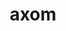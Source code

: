 ---
title: "axom"
layout: cache
categories: [package, develop]
meta: {"compilers": ["gcc@=11.4.0", "gcc@=7.5.0", "gcc@=9.4.0", "oneapi@=2024.2.1"], "num_specs": 55, "num_specs_by_stack": {"e4s": 21, "e4s-neoverse-v2": 7, "e4s-neoverse_v1": 12, "e4s-oneapi": 6, "e4s-power": 2, "radiuss": 7, "root": 55}, "oss": ["ubuntu18.04", "ubuntu20.04", "ubuntu22.04"], "platforms": ["linux"], "stacks": ["e4s", "e4s-neoverse-v2", "e4s-neoverse_v1", "e4s-oneapi", "e4s-power", "radiuss", "root"], "targets": ["neoverse_v1", "neoverse_v2", "ppc64le", "x86_64_v3"], "versions": ["0.10.1", "0.9.0"]}
spec_details: [{"compiler": "gcc@=11.4.0", "hash": "2ixho47jybiullxt37yij4czw4vi764v", "os": "ubuntu22.04", "platform": "linux", "size": "-", "stacks": ["e4s", "root"], "target": "x86_64_v3", "variants": ["build_system=cmake", "build_type=Release", "+cpp14", "+cuda", "cuda_arch=90", "~devtools", "+examples", "+fortran", "generator=make", "+hdf5", "~ipo", "+lua", "~mfem", "+mpi", "+openmp", "~python", "+raja", "~rocm", "~scr", "+shared", "+tools", "+umpire"], "versions": ["0.9.0"]}, {"compiler": "gcc@=11.4.0", "hash": "2ssfgmsiy5waddfirx2tsjata6kix3cb", "os": "ubuntu22.04", "platform": "linux", "size": "-", "stacks": ["e4s", "root"], "target": "x86_64_v3", "variants": ["build_system=cmake", "build_type=Release", "+cpp14", "+cuda", "cuda_arch=90", "~devtools", "+examples", "+fortran", "generator=make", "+hdf5", "~ipo", "+lua", "~mfem", "+mpi", "~opencascade", "+openmp", "~python", "+raja", "~rocm", "~scr", "+shared", "+tools", "+umpire"], "versions": ["0.10.1"]}, {"compiler": "gcc@=7.5.0", "hash": "2xjlhraa3nvjcqx55ne5dbannlt3z7dm", "os": "ubuntu18.04", "platform": "linux", "size": "-", "stacks": ["radiuss", "root"], "target": "x86_64_v3", "variants": ["build_system=cmake", "build_type=Release", "+cpp14", "~cuda", "~devtools", "+examples", "+fortran", "generator=make", "+hdf5", "~ipo", "+lua", "~mfem", "+mpi", "+openmp", "~python", "+raja", "~rocm", "~scr", "+shared", "+tools", "+umpire"], "versions": ["0.9.0"]}, {"compiler": "gcc@=11.4.0", "hash": "3p4pxhsow6ufwfuu4g3k26mr46uu7hqe", "os": "ubuntu22.04", "platform": "linux", "size": "-", "stacks": ["e4s", "root"], "target": "x86_64_v3", "variants": ["build_system=cmake", "build_type=Release", "+cpp14", "~cuda", "~devtools", "+examples", "+fortran", "generator=make", "+hdf5", "~ipo", "+lua", "~mfem", "+mpi", "~opencascade", "+openmp", "~python", "+raja", "~rocm", "~scr", "+shared", "+tools", "+umpire"], "versions": ["0.10.1"]}, {"compiler": "gcc@=9.4.0", "hash": "53ng6tsafzmi5kbizfnjm3oa3rlhhwrl", "os": "ubuntu20.04", "platform": "linux", "size": "-", "stacks": ["e4s-power", "root"], "target": "ppc64le", "variants": ["build_system=cmake", "build_type=Release", "+cpp14", "~cuda", "~devtools", "+examples", "+fortran", "generator=make", "+hdf5", "~ipo", "+lua", "~mfem", "+mpi", "+openmp", "~python", "+raja", "~rocm", "~scr", "+shared", "+tools", "+umpire"], "versions": ["0.9.0"]}, {"compiler": "gcc@=11.4.0", "hash": "5lj22djwnm67h45pwhfefijvowfgmg66", "os": "ubuntu22.04", "platform": "linux", "size": "-", "stacks": ["e4s", "root"], "target": "x86_64_v3", "variants": ["build_system=cmake", "build_type=Release", "+cpp14", "+cuda", "cuda_arch=90", "~devtools", "+examples", "+fortran", "generator=make", "+hdf5", "~ipo", "+lua", "~mfem", "+mpi", "~opencascade", "+openmp", "~python", "+raja", "~rocm", "~scr", "+shared", "+tools", "+umpire"], "versions": ["0.10.1"]}, {"compiler": "gcc@=11.4.0", "hash": "5mrkla2ty4lpgwbhbylizxzwr7o5hth2", "os": "ubuntu22.04", "platform": "linux", "size": "-", "stacks": ["e4s", "root"], "target": "x86_64_v3", "variants": ["build_system=cmake", "build_type=Release", "+cpp14", "+cuda", "cuda_arch=90", "~devtools", "+examples", "+fortran", "generator=make", "+hdf5", "~ipo", "+lua", "~mfem", "+mpi", "+openmp", "~python", "+raja", "~rocm", "~scr", "+shared", "+tools", "+umpire"], "versions": ["0.9.0"]}, {"compiler": "gcc@=11.4.0", "hash": "7xogcawj5d37yxsrjesmxh36f7eg6ync", "os": "ubuntu22.04", "platform": "linux", "size": "-", "stacks": ["e4s", "root"], "target": "x86_64_v3", "variants": ["build_system=cmake", "build_type=Release", "+cpp14", "+cuda", "cuda_arch=90", "~devtools", "+examples", "+fortran", "generator=make", "+hdf5", "~ipo", "+lua", "~mfem", "+mpi", "+openmp", "~python", "+raja", "~rocm", "~scr", "+shared", "+tools", "+umpire"], "versions": ["0.9.0"]}, {"compiler": "gcc@=11.4.0", "hash": "aprjzfqywrzvo3qmggpwqs4el6gfe46l", "os": "ubuntu22.04", "platform": "linux", "size": "-", "stacks": ["e4s-neoverse_v1", "root"], "target": "neoverse_v1", "variants": ["build_system=cmake", "build_type=Release", "+cpp14", "~cuda", "~devtools", "+examples", "+fortran", "generator=make", "+hdf5", "~ipo", "+lua", "~mfem", "+mpi", "+openmp", "~python", "+raja", "~rocm", "~scr", "+shared", "+tools", "+umpire"], "versions": ["0.9.0"]}, {"compiler": "oneapi@=2024.2.1", "hash": "bcrfx7npsi2m756a4j6yt6jlm2fp45ih", "os": "ubuntu22.04", "platform": "linux", "size": "-", "stacks": ["e4s-oneapi", "root"], "target": "x86_64_v3", "variants": ["build_system=cmake", "build_type=Release", "+cpp14", "~cuda", "~devtools", "+examples", "+fortran", "generator=make", "+hdf5", "~ipo", "+lua", "~mfem", "+mpi", "~opencascade", "+openmp", "~python", "+raja", "~rocm", "~scr", "+shared", "+tools", "+umpire"], "versions": ["0.10.1"]}, {"compiler": "gcc@=7.5.0", "hash": "bqsz7v6q5vwrfcsgg24b444ts5cxsuio", "os": "ubuntu18.04", "platform": "linux", "size": "-", "stacks": ["radiuss", "root"], "target": "x86_64_v3", "variants": ["build_system=cmake", "build_type=Release", "+cpp14", "~cuda", "~devtools", "+examples", "+fortran", "generator=make", "+hdf5", "~ipo", "+lua", "~mfem", "+mpi", "~opencascade", "+openmp", "~python", "+raja", "~rocm", "~scr", "+shared", "+tools", "+umpire"], "versions": ["0.10.1"]}, {"compiler": "gcc@=11.4.0", "hash": "cj24obdmgvf5xllwusa43l3e4mujhhxf", "os": "ubuntu22.04", "platform": "linux", "size": "-", "stacks": ["e4s-neoverse-v2", "root"], "target": "neoverse_v2", "variants": ["build_system=cmake", "build_type=Release", "+cpp14", "~cuda", "~devtools", "+examples", "+fortran", "generator=make", "+hdf5", "~ipo", "+lua", "~mfem", "+mpi", "+openmp", "~python", "+raja", "~rocm", "~scr", "+shared", "+tools", "+umpire"], "versions": ["0.9.0"]}, {"compiler": "gcc@=11.4.0", "hash": "cz6qse4nbhk37jum6un5k2veibcsionc", "os": "ubuntu22.04", "platform": "linux", "size": "-", "stacks": ["e4s-neoverse-v2", "root"], "target": "neoverse_v2", "variants": ["build_system=cmake", "build_type=Release", "+cpp14", "~cuda", "~devtools", "+examples", "+fortran", "generator=make", "+hdf5", "~ipo", "+lua", "~mfem", "+mpi", "+openmp", "~python", "+raja", "~rocm", "~scr", "+shared", "+tools", "+umpire"], "versions": ["0.9.0"]}, {"compiler": "gcc@=11.4.0", "hash": "efjr77o5exk5eaj3ci7cx4c52kwkea5b", "os": "ubuntu22.04", "platform": "linux", "size": "-", "stacks": ["e4s-neoverse_v1", "root"], "target": "neoverse_v1", "variants": ["build_system=cmake", "build_type=Release", "+cpp14", "+cuda", "cuda_arch=75", "~devtools", "+examples", "+fortran", "generator=make", "+hdf5", "~ipo", "+lua", "~mfem", "+mpi", "+openmp", "~python", "+raja", "~rocm", "~scr", "+shared", "+tools", "+umpire"], "versions": ["0.9.0"]}, {"compiler": "gcc@=11.4.0", "hash": "em6d2bb54neefqzjtewecargpp4imskx", "os": "ubuntu22.04", "platform": "linux", "size": "-", "stacks": ["e4s", "root"], "target": "x86_64_v3", "variants": ["build_system=cmake", "build_type=Release", "+cpp14", "~cuda", "~devtools", "+examples", "+fortran", "generator=make", "+hdf5", "~ipo", "+lua", "~mfem", "+mpi", "+openmp", "~python", "+raja", "~rocm", "~scr", "+shared", "+tools", "+umpire"], "versions": ["0.9.0"]}, {"compiler": "gcc@=11.4.0", "hash": "ep5d2vc6wl5ggubrwqky2b5qjj3pyr2p", "os": "ubuntu22.04", "platform": "linux", "size": "-", "stacks": ["e4s-neoverse-v2", "root"], "target": "neoverse_v2", "variants": ["build_system=cmake", "build_type=Release", "+cpp14", "~cuda", "~devtools", "+examples", "+fortran", "generator=make", "+hdf5", "~ipo", "+lua", "~mfem", "+mpi", "~opencascade", "+openmp", "~python", "+raja", "~rocm", "~scr", "+shared", "+tools", "+umpire"], "versions": ["0.10.1"]}, {"compiler": "oneapi@=2024.2.1", "hash": "f5drqls4kvpn2mgg4y2hdbfbtgi7ltzv", "os": "ubuntu22.04", "platform": "linux", "size": "-", "stacks": ["e4s-oneapi", "root"], "target": "x86_64_v3", "variants": ["build_system=cmake", "build_type=Release", "+cpp14", "~cuda", "~devtools", "+examples", "+fortran", "generator=make", "+hdf5", "~ipo", "+lua", "~mfem", "+mpi", "~opencascade", "+openmp", "~python", "+raja", "~rocm", "~scr", "+shared", "+tools", "+umpire"], "versions": ["0.10.1"]}, {"compiler": "gcc@=11.4.0", "hash": "g3rlrdifrhc2n4bfhddbda56o33eehs7", "os": "ubuntu22.04", "platform": "linux", "size": "-", "stacks": ["e4s", "root"], "target": "x86_64_v3", "variants": ["build_system=cmake", "build_type=Release", "+cpp14", "+cuda", "cuda_arch=80", "~devtools", "+examples", "+fortran", "generator=make", "+hdf5", "~ipo", "+lua", "~mfem", "+mpi", "~opencascade", "+openmp", "~python", "+raja", "~rocm", "~scr", "+shared", "+tools", "+umpire"], "versions": ["0.10.1"]}, {"compiler": "gcc@=11.4.0", "hash": "gembs4oi6yu6nfibhnu2lnillnttnrod", "os": "ubuntu22.04", "platform": "linux", "size": "-", "stacks": ["e4s-neoverse-v2", "root"], "target": "neoverse_v2", "variants": ["build_system=cmake", "build_type=Release", "+cpp14", "~cuda", "~devtools", "+examples", "+fortran", "generator=make", "+hdf5", "~ipo", "+lua", "~mfem", "+mpi", "~opencascade", "+openmp", "~python", "+raja", "~rocm", "~scr", "+shared", "+tools", "+umpire"], "versions": ["0.10.1"]}, {"compiler": "gcc@=11.4.0", "hash": "gizvndqjcfne5xyybvtf7vats7s7xamr", "os": "ubuntu22.04", "platform": "linux", "size": "-", "stacks": ["e4s", "root"], "target": "x86_64_v3", "variants": ["build_system=cmake", "build_type=Release", "+cpp14", "~cuda", "~devtools", "+examples", "+fortran", "generator=make", "+hdf5", "~ipo", "+lua", "~mfem", "+mpi", "+openmp", "~python", "+raja", "~rocm", "~scr", "+shared", "+tools", "+umpire"], "versions": ["0.9.0"]}, {"compiler": "gcc@=11.4.0", "hash": "hgjazpocd5hk4kg57el5lkbv4apejo3q", "os": "ubuntu22.04", "platform": "linux", "size": "-", "stacks": ["e4s-neoverse_v1", "root"], "target": "neoverse_v1", "variants": ["build_system=cmake", "build_type=Release", "+cpp14", "+cuda", "cuda_arch=80", "~devtools", "+examples", "+fortran", "generator=make", "+hdf5", "~ipo", "+lua", "~mfem", "+mpi", "+openmp", "~python", "+raja", "~rocm", "~scr", "+shared", "+tools", "+umpire"], "versions": ["0.9.0"]}, {"compiler": "gcc@=11.4.0", "hash": "ier55lnm222weg2tx2daku6hp37ofnsg", "os": "ubuntu22.04", "platform": "linux", "size": "-", "stacks": ["e4s-neoverse_v1", "root"], "target": "neoverse_v1", "variants": ["build_system=cmake", "build_type=Release", "+cpp14", "+cuda", "cuda_arch=90", "~devtools", "+examples", "+fortran", "generator=make", "+hdf5", "~ipo", "+lua", "~mfem", "+mpi", "+openmp", "~python", "+raja", "~rocm", "~scr", "+shared", "+tools", "+umpire"], "versions": ["0.9.0"]}, {"compiler": "gcc@=11.4.0", "hash": "impbppf42vfnp3tp62udcxzrf2452hbz", "os": "ubuntu22.04", "platform": "linux", "size": "-", "stacks": ["e4s", "root"], "target": "x86_64_v3", "variants": ["build_system=cmake", "build_type=Release", "+cpp14", "~cuda", "~devtools", "+examples", "+fortran", "generator=make", "+hdf5", "~ipo", "+lua", "~mfem", "+mpi", "+openmp", "~python", "+raja", "~rocm", "~scr", "+shared", "+tools", "+umpire"], "versions": ["0.9.0"]}, {"compiler": "gcc@=11.4.0", "hash": "iqofckvxtkn4sekyuzozu77q2rj2tmyt", "os": "ubuntu22.04", "platform": "linux", "size": "-", "stacks": ["e4s-neoverse_v1", "root"], "target": "neoverse_v1", "variants": ["build_system=cmake", "build_type=Release", "+cpp14", "+cuda", "cuda_arch=75", "~devtools", "+examples", "+fortran", "generator=make", "+hdf5", "~ipo", "+lua", "~mfem", "+mpi", "+openmp", "~python", "+raja", "~rocm", "~scr", "+shared", "+tools", "+umpire"], "versions": ["0.9.0"]}, {"compiler": "gcc@=11.4.0", "hash": "j3iwuv4yesbg3hu3aw73octcirr2nuui", "os": "ubuntu22.04", "platform": "linux", "size": "-", "stacks": ["e4s", "root"], "target": "x86_64_v3", "variants": ["build_system=cmake", "build_type=Release", "+cpp14", "+cuda", "cuda_arch=80", "~devtools", "+examples", "+fortran", "generator=make", "+hdf5", "~ipo", "+lua", "~mfem", "+mpi", "+openmp", "~python", "+raja", "~rocm", "~scr", "+shared", "+tools", "+umpire"], "versions": ["0.9.0"]}, {"compiler": "oneapi@=2024.2.1", "hash": "jlp74mznc4b7eaxchcuvamuj4suewykv", "os": "ubuntu22.04", "platform": "linux", "size": "-", "stacks": ["e4s-oneapi", "root"], "target": "x86_64_v3", "variants": ["build_system=cmake", "build_type=Release", "+cpp14", "~cuda", "~devtools", "+examples", "+fortran", "generator=make", "+hdf5", "~ipo", "+lua", "~mfem", "+mpi", "+openmp", "~python", "+raja", "~rocm", "~scr", "+shared", "+tools", "+umpire"], "versions": ["0.9.0"]}, {"compiler": "oneapi@=2024.2.1", "hash": "k4l7e7cpuflhyzycnhnwoybeuh7e6ojx", "os": "ubuntu22.04", "platform": "linux", "size": "-", "stacks": ["e4s-oneapi", "root"], "target": "x86_64_v3", "variants": ["build_system=cmake", "build_type=Release", "+cpp14", "~cuda", "~devtools", "+examples", "+fortran", "generator=make", "+hdf5", "~ipo", "+lua", "~mfem", "+mpi", "+openmp", "~python", "+raja", "~rocm", "~scr", "+shared", "+tools", "+umpire"], "versions": ["0.9.0"]}, {"compiler": "gcc@=11.4.0", "hash": "kapsccdpzvht6mc5b2vbqbr2dgafua3a", "os": "ubuntu22.04", "platform": "linux", "size": "-", "stacks": ["e4s", "root"], "target": "x86_64_v3", "variants": ["build_system=cmake", "build_type=Release", "+cpp14", "+cuda", "cuda_arch=80", "~devtools", "+examples", "+fortran", "generator=make", "+hdf5", "~ipo", "+lua", "~mfem", "+mpi", "+openmp", "~python", "+raja", "~rocm", "~scr", "+shared", "+tools", "+umpire"], "versions": ["0.9.0"]}, {"compiler": "gcc@=11.4.0", "hash": "kilw27hexglaglawbvhri67nmgs5lyok", "os": "ubuntu22.04", "platform": "linux", "size": "-", "stacks": ["e4s", "root"], "target": "x86_64_v3", "variants": ["build_system=cmake", "build_type=Release", "+cpp14", "+cuda", "cuda_arch=90", "~devtools", "+examples", "+fortran", "generator=make", "+hdf5", "~ipo", "+lua", "~mfem", "+mpi", "+openmp", "~python", "+raja", "~rocm", "~scr", "+shared", "+tools", "+umpire"], "versions": ["0.9.0"]}, {"compiler": "gcc@=11.4.0", "hash": "kssunvbgggvt2alqq2zu7rlltzcq4qud", "os": "ubuntu22.04", "platform": "linux", "size": "-", "stacks": ["e4s-neoverse_v1", "root"], "target": "neoverse_v1", "variants": ["build_system=cmake", "build_type=Release", "+cpp14", "+cuda", "cuda_arch=80", "~devtools", "+examples", "+fortran", "generator=make", "+hdf5", "~ipo", "+lua", "~mfem", "+mpi", "+openmp", "~python", "+raja", "~rocm", "~scr", "+shared", "+tools", "+umpire"], "versions": ["0.9.0"]}, {"compiler": "gcc@=11.4.0", "hash": "lj2p5fyvctdk266yu2szuohtkqwe7jol", "os": "ubuntu22.04", "platform": "linux", "size": "-", "stacks": ["e4s-neoverse_v1", "root"], "target": "neoverse_v1", "variants": ["build_system=cmake", "build_type=Release", "+cpp14", "~cuda", "~devtools", "+examples", "+fortran", "generator=make", "+hdf5", "~ipo", "+lua", "~mfem", "+mpi", "+openmp", "~python", "+raja", "~rocm", "~scr", "+shared", "+tools", "+umpire"], "versions": ["0.9.0"]}, {"compiler": "gcc@=7.5.0", "hash": "ltv2huvw4zjo2k5snislu7qipehuejg7", "os": "ubuntu18.04", "platform": "linux", "size": "-", "stacks": ["radiuss", "root"], "target": "x86_64_v3", "variants": ["build_system=cmake", "build_type=Release", "+cpp14", "~cuda", "~devtools", "+examples", "+fortran", "generator=make", "+hdf5", "~ipo", "+lua", "~mfem", "+mpi", "+openmp", "~python", "+raja", "~rocm", "~scr", "+shared", "+tools", "+umpire"], "versions": ["0.9.0"]}, {"compiler": "gcc@=7.5.0", "hash": "lugh6nphrxnf2b4s7wljgrswaiahvmv3", "os": "ubuntu18.04", "platform": "linux", "size": "-", "stacks": ["radiuss", "root"], "target": "x86_64_v3", "variants": ["build_system=cmake", "build_type=Release", "+cpp14", "~cuda", "~devtools", "+examples", "+fortran", "generator=make", "+hdf5", "~ipo", "+lua", "~mfem", "+mpi", "~opencascade", "+openmp", "~python", "+raja", "~rocm", "~scr", "+shared", "+tools", "+umpire"], "versions": ["0.10.1"]}, {"compiler": "gcc@=11.4.0", "hash": "m7o2cixd2kpjmwf25aru2q7uprdyzhrk", "os": "ubuntu22.04", "platform": "linux", "size": "-", "stacks": ["e4s-neoverse_v1", "root"], "target": "neoverse_v1", "variants": ["build_system=cmake", "build_type=Release", "+cpp14", "~cuda", "~devtools", "+examples", "+fortran", "generator=make", "+hdf5", "~ipo", "+lua", "~mfem", "+mpi", "+openmp", "~python", "+raja", "~rocm", "~scr", "+shared", "+tools", "+umpire"], "versions": ["0.9.0"]}, {"compiler": "gcc@=11.4.0", "hash": "mpnb3lkxw2cnacyq7xb2g6y35boqi6yl", "os": "ubuntu22.04", "platform": "linux", "size": "-", "stacks": ["e4s", "root"], "target": "x86_64_v3", "variants": ["build_system=cmake", "build_type=Release", "+cpp14", "+cuda", "cuda_arch=80", "~devtools", "+examples", "+fortran", "generator=make", "+hdf5", "~ipo", "+lua", "~mfem", "+mpi", "~opencascade", "+openmp", "~python", "+raja", "~rocm", "~scr", "+shared", "+tools", "+umpire"], "versions": ["0.10.1"]}, {"compiler": "gcc@=7.5.0", "hash": "nkku7ozh6zleboq5sinot2xnp37nyx6b", "os": "ubuntu18.04", "platform": "linux", "size": "-", "stacks": ["radiuss", "root"], "target": "x86_64_v3", "variants": ["build_system=cmake", "build_type=Release", "+cpp14", "~cuda", "~devtools", "+examples", "+fortran", "generator=make", "+hdf5", "~ipo", "+lua", "~mfem", "+mpi", "+openmp", "~python", "+raja", "~rocm", "~scr", "+shared", "+tools", "+umpire"], "versions": ["0.9.0"]}, {"compiler": "gcc@=11.4.0", "hash": "o2j4v5gddhuxhg7mz7byhrn2tgwumqwg", "os": "ubuntu22.04", "platform": "linux", "size": "-", "stacks": ["e4s", "root"], "target": "x86_64_v3", "variants": ["build_system=cmake", "build_type=Release", "+cpp14", "+cuda", "cuda_arch=80", "~devtools", "+examples", "+fortran", "generator=make", "+hdf5", "~ipo", "+lua", "~mfem", "+mpi", "~opencascade", "+openmp", "~python", "+raja", "~rocm", "~scr", "+shared", "+tools", "+umpire"], "versions": ["0.10.1"]}, {"compiler": "gcc@=11.4.0", "hash": "paakhh4qm6k45ygtp4tgnd4x3jvzmqfs", "os": "ubuntu22.04", "platform": "linux", "size": "-", "stacks": ["e4s", "root"], "target": "x86_64_v3", "variants": ["build_system=cmake", "build_type=Release", "+cpp14", "+cuda", "cuda_arch=90", "~devtools", "+examples", "+fortran", "generator=make", "+hdf5", "~ipo", "+lua", "~mfem", "+mpi", "~opencascade", "+openmp", "~python", "+raja", "~rocm", "~scr", "+shared", "+tools", "+umpire"], "versions": ["0.10.1"]}, {"compiler": "gcc@=7.5.0", "hash": "pbahefgmewycsm2iwdioadebgumiov6u", "os": "ubuntu18.04", "platform": "linux", "size": "-", "stacks": ["radiuss", "root"], "target": "x86_64_v3", "variants": ["build_system=cmake", "build_type=Release", "+cpp14", "~cuda", "~devtools", "+examples", "+fortran", "generator=make", "+hdf5", "~ipo", "+lua", "~mfem", "+mpi", "+openmp", "~python", "+raja", "~rocm", "~scr", "+shared", "+tools", "+umpire"], "versions": ["0.9.0"]}, {"compiler": "gcc@=11.4.0", "hash": "pmq257v2mfrim6s334thczl7dpaseox3", "os": "ubuntu22.04", "platform": "linux", "size": "-", "stacks": ["e4s-neoverse-v2", "root"], "target": "neoverse_v2", "variants": ["build_system=cmake", "build_type=Release", "+cpp14", "~cuda", "~devtools", "+examples", "+fortran", "generator=make", "+hdf5", "~ipo", "+lua", "~mfem", "+mpi", "+openmp", "~python", "+raja", "~rocm", "~scr", "+shared", "+tools", "+umpire"], "versions": ["0.9.0"]}, {"compiler": "oneapi@=2024.2.1", "hash": "q6mrhmzkzqsk3w3ppnvjzffxxb7r3iwh", "os": "ubuntu22.04", "platform": "linux", "size": "-", "stacks": ["e4s-oneapi", "root"], "target": "x86_64_v3", "variants": ["build_system=cmake", "build_type=Release", "+cpp14", "~cuda", "~devtools", "+examples", "+fortran", "generator=make", "+hdf5", "~ipo", "+lua", "~mfem", "+mpi", "+openmp", "~python", "+raja", "~rocm", "~scr", "+shared", "+tools", "+umpire"], "versions": ["0.9.0"]}, {"compiler": "gcc@=11.4.0", "hash": "qp5lgcayximk4cmxb7ijroj734aylmud", "os": "ubuntu22.04", "platform": "linux", "size": "-", "stacks": ["e4s-neoverse_v1", "root"], "target": "neoverse_v1", "variants": ["build_system=cmake", "build_type=Release", "+cpp14", "+cuda", "cuda_arch=90", "~devtools", "+examples", "+fortran", "generator=make", "+hdf5", "~ipo", "+lua", "~mfem", "+mpi", "+openmp", "~python", "+raja", "~rocm", "~scr", "+shared", "+tools", "+umpire"], "versions": ["0.9.0"]}, {"compiler": "gcc@=11.4.0", "hash": "rm7zhoq26g42j7x4strikcheymbdtayh", "os": "ubuntu22.04", "platform": "linux", "size": "-", "stacks": ["e4s", "root"], "target": "x86_64_v3", "variants": ["build_system=cmake", "build_type=Release", "+cpp14", "~cuda", "~devtools", "+examples", "+fortran", "generator=make", "+hdf5", "~ipo", "+lua", "~mfem", "+mpi", "+openmp", "~python", "+raja", "~rocm", "~scr", "+shared", "+tools", "+umpire"], "versions": ["0.9.0"]}, {"compiler": "oneapi@=2024.2.1", "hash": "s554em3cqzsjbqbh4g377zj3b2c6qwh4", "os": "ubuntu22.04", "platform": "linux", "size": "-", "stacks": ["e4s-oneapi", "root"], "target": "x86_64_v3", "variants": ["build_system=cmake", "build_type=Release", "+cpp14", "~cuda", "~devtools", "+examples", "+fortran", "generator=make", "+hdf5", "~ipo", "+lua", "~mfem", "+mpi", "+openmp", "~python", "+raja", "~rocm", "~scr", "+shared", "+tools", "+umpire"], "versions": ["0.9.0"]}, {"compiler": "gcc@=11.4.0", "hash": "sm4acasldzfmixbmyrhz7wfzkt24mgw7", "os": "ubuntu22.04", "platform": "linux", "size": "-", "stacks": ["e4s", "root"], "target": "x86_64_v3", "variants": ["build_system=cmake", "build_type=Release", "+cpp14", "~cuda", "~devtools", "+examples", "+fortran", "generator=make", "+hdf5", "~ipo", "+lua", "~mfem", "+mpi", "~opencascade", "+openmp", "~python", "+raja", "~rocm", "~scr", "+shared", "+tools", "+umpire"], "versions": ["0.10.1"]}, {"compiler": "gcc@=11.4.0", "hash": "thndzroj6mjlcvkrpaw3mwa5u4w6ekjl", "os": "ubuntu22.04", "platform": "linux", "size": "-", "stacks": ["e4s-neoverse-v2", "root"], "target": "neoverse_v2", "variants": ["build_system=cmake", "build_type=Release", "+cpp14", "~cuda", "~devtools", "+examples", "+fortran", "generator=make", "+hdf5", "~ipo", "+lua", "~mfem", "+mpi", "+openmp", "~python", "+raja", "~rocm", "~scr", "+shared", "+tools", "+umpire"], "versions": ["0.9.0"]}, {"compiler": "gcc@=11.4.0", "hash": "tnt5vylhq5fi6tul7aqh4sowmp3hu2rz", "os": "ubuntu22.04", "platform": "linux", "size": "-", "stacks": ["e4s-neoverse_v1", "root"], "target": "neoverse_v1", "variants": ["build_system=cmake", "build_type=Release", "+cpp14", "+cuda", "cuda_arch=90", "~devtools", "+examples", "+fortran", "generator=make", "+hdf5", "~ipo", "+lua", "~mfem", "+mpi", "+openmp", "~python", "+raja", "~rocm", "~scr", "+shared", "+tools", "+umpire"], "versions": ["0.9.0"]}, {"compiler": "gcc@=7.5.0", "hash": "tzv4zkwp2mpfdrb5niiycpusoetenvsp", "os": "ubuntu18.04", "platform": "linux", "size": "-", "stacks": ["radiuss", "root"], "target": "x86_64_v3", "variants": ["build_system=cmake", "build_type=Release", "+cpp14", "~cuda", "~devtools", "+examples", "+fortran", "generator=make", "+hdf5", "~ipo", "+lua", "~mfem", "+mpi", "~opencascade", "+openmp", "~python", "+raja", "~rocm", "~scr", "+shared", "+tools", "+umpire"], "versions": ["0.10.1"]}, {"compiler": "gcc@=9.4.0", "hash": "u7aakynoigqpyqmdsn25njbuvzlbugbp", "os": "ubuntu20.04", "platform": "linux", "size": "-", "stacks": ["e4s-power", "root"], "target": "ppc64le", "variants": ["build_system=cmake", "build_type=Release", "+cpp14", "~cuda", "~devtools", "+examples", "+fortran", "generator=make", "+hdf5", "~ipo", "+lua", "~mfem", "+mpi", "+openmp", "~python", "+raja", "~rocm", "~scr", "+shared", "+tools", "+umpire"], "versions": ["0.9.0"]}, {"compiler": "gcc@=11.4.0", "hash": "ukkoy6olcgoz6nun3g2bhcyrvruo2esq", "os": "ubuntu22.04", "platform": "linux", "size": "-", "stacks": ["e4s", "root"], "target": "x86_64_v3", "variants": ["build_system=cmake", "build_type=Release", "+cpp14", "+cuda", "cuda_arch=80", "~devtools", "+examples", "+fortran", "generator=make", "+hdf5", "~ipo", "+lua", "~mfem", "+mpi", "+openmp", "~python", "+raja", "~rocm", "~scr", "+shared", "+tools", "+umpire"], "versions": ["0.9.0"]}, {"compiler": "gcc@=11.4.0", "hash": "vqlufpacvapvc2rlgqcmsdunua7ba6h6", "os": "ubuntu22.04", "platform": "linux", "size": "-", "stacks": ["e4s-neoverse_v1", "root"], "target": "neoverse_v1", "variants": ["build_system=cmake", "build_type=Release", "+cpp14", "+cuda", "cuda_arch=80", "~devtools", "+examples", "+fortran", "generator=make", "+hdf5", "~ipo", "+lua", "~mfem", "+mpi", "+openmp", "~python", "+raja", "~rocm", "~scr", "+shared", "+tools", "+umpire"], "versions": ["0.9.0"]}, {"compiler": "gcc@=11.4.0", "hash": "vvvnjoqfaw3mwh44dttg56ckx2zvspul", "os": "ubuntu22.04", "platform": "linux", "size": "-", "stacks": ["e4s", "root"], "target": "x86_64_v3", "variants": ["build_system=cmake", "build_type=Release", "+cpp14", "+cuda", "cuda_arch=80", "~devtools", "+examples", "+fortran", "generator=make", "+hdf5", "~ipo", "+lua", "~mfem", "+mpi", "+openmp", "~python", "+raja", "~rocm", "~scr", "+shared", "+tools", "+umpire"], "versions": ["0.9.0"]}, {"compiler": "gcc@=11.4.0", "hash": "w2o3apz5vbnc2bqymortyhf52ppqz7ur", "os": "ubuntu22.04", "platform": "linux", "size": "-", "stacks": ["e4s-neoverse_v1", "root"], "target": "neoverse_v1", "variants": ["build_system=cmake", "build_type=Release", "+cpp14", "+cuda", "cuda_arch=75", "~devtools", "+examples", "+fortran", "generator=make", "+hdf5", "~ipo", "+lua", "~mfem", "+mpi", "+openmp", "~python", "+raja", "~rocm", "~scr", "+shared", "+tools", "+umpire"], "versions": ["0.9.0"]}, {"compiler": "gcc@=11.4.0", "hash": "xybn2hrh3xdtmdpmtt5ipkieidagnmoq", "os": "ubuntu22.04", "platform": "linux", "size": "-", "stacks": ["e4s", "root"], "target": "x86_64_v3", "variants": ["build_system=cmake", "build_type=Release", "+cpp14", "~cuda", "~devtools", "+examples", "+fortran", "generator=make", "+hdf5", "~ipo", "+lua", "~mfem", "+mpi", "~opencascade", "+openmp", "~python", "+raja", "~rocm", "~scr", "+shared", "+tools", "+umpire"], "versions": ["0.10.1"]}, {"compiler": "gcc@=11.4.0", "hash": "zfnkgomuanydezng66saddcjep56qjn6", "os": "ubuntu22.04", "platform": "linux", "size": "-", "stacks": ["e4s-neoverse-v2", "root"], "target": "neoverse_v2", "variants": ["build_system=cmake", "build_type=Release", "+cpp14", "~cuda", "~devtools", "+examples", "+fortran", "generator=make", "+hdf5", "~ipo", "+lua", "~mfem", "+mpi", "~opencascade", "+openmp", "~python", "+raja", "~rocm", "~scr", "+shared", "+tools", "+umpire"], "versions": ["0.10.1"]}]
---